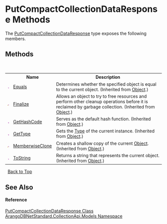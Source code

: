 # PutCompactCollectionDataResponse Methods
 

The <a href="373adb98-3f40-9165-f6c4-358bf6dbd778">PutCompactCollectionDataResponse</a> type exposes the following members.


## Methods
&nbsp;<table><tr><th></th><th>Name</th><th>Description</th></tr><tr><td>![Public method](media/pubmethod.gif "Public method")</td><td><a href="https://docs.microsoft.com/dotnet/api/system.object.equals#system-object-equals(system-object)" target="_blank" rel="noopener noreferrer">Equals</a></td><td>
Determines whether the specified object is equal to the current object.
 (Inherited from <a href="https://docs.microsoft.com/dotnet/api/system.object" target="_blank" rel="noopener noreferrer">Object</a>.)</td></tr><tr><td>![Protected method](media/protmethod.gif "Protected method")</td><td><a href="https://docs.microsoft.com/dotnet/api/system.object.finalize#system-object-finalize" target="_blank" rel="noopener noreferrer">Finalize</a></td><td>
Allows an object to try to free resources and perform other cleanup operations before it is reclaimed by garbage collection.
 (Inherited from <a href="https://docs.microsoft.com/dotnet/api/system.object" target="_blank" rel="noopener noreferrer">Object</a>.)</td></tr><tr><td>![Public method](media/pubmethod.gif "Public method")</td><td><a href="https://docs.microsoft.com/dotnet/api/system.object.gethashcode#system-object-gethashcode" target="_blank" rel="noopener noreferrer">GetHashCode</a></td><td>
Serves as the default hash function.
 (Inherited from <a href="https://docs.microsoft.com/dotnet/api/system.object" target="_blank" rel="noopener noreferrer">Object</a>.)</td></tr><tr><td>![Public method](media/pubmethod.gif "Public method")</td><td><a href="https://docs.microsoft.com/dotnet/api/system.object.gettype#system-object-gettype" target="_blank" rel="noopener noreferrer">GetType</a></td><td>
Gets the <a href="https://docs.microsoft.com/dotnet/api/system.type" target="_blank" rel="noopener noreferrer">Type</a> of the current instance.
 (Inherited from <a href="https://docs.microsoft.com/dotnet/api/system.object" target="_blank" rel="noopener noreferrer">Object</a>.)</td></tr><tr><td>![Protected method](media/protmethod.gif "Protected method")</td><td><a href="https://docs.microsoft.com/dotnet/api/system.object.memberwiseclone#system-object-memberwiseclone" target="_blank" rel="noopener noreferrer">MemberwiseClone</a></td><td>
Creates a shallow copy of the current <a href="https://docs.microsoft.com/dotnet/api/system.object" target="_blank" rel="noopener noreferrer">Object</a>.
 (Inherited from <a href="https://docs.microsoft.com/dotnet/api/system.object" target="_blank" rel="noopener noreferrer">Object</a>.)</td></tr><tr><td>![Public method](media/pubmethod.gif "Public method")</td><td><a href="https://docs.microsoft.com/dotnet/api/system.object.tostring#system-object-tostring" target="_blank" rel="noopener noreferrer">ToString</a></td><td>
Returns a string that represents the current object.
 (Inherited from <a href="https://docs.microsoft.com/dotnet/api/system.object" target="_blank" rel="noopener noreferrer">Object</a>.)</td></tr></table>&nbsp;
<a href="#putcompactcollectiondataresponse-methods">Back to Top</a>

## See Also


#### Reference
<a href="373adb98-3f40-9165-f6c4-358bf6dbd778">PutCompactCollectionDataResponse Class</a><br /><a href="eddef630-2e74-9b99-ee5b-91305adea48b">ArangoDBNetStandard.CollectionApi.Models Namespace</a><br />